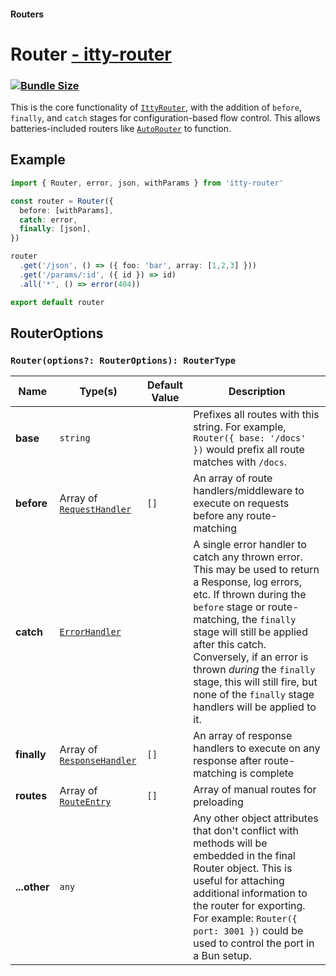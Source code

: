 #### Routers
# Router <u>- itty-router</u> <Badge type="warning" text="updated in v5" />

### [![Bundle Size](https://deno.bundlejs.com/?q=itty-router/Router&badge&badge-style=for-the-badge)](https://deno.bundlejs.com/?q=itty-router/Router)

This is the core functionality of [`IttyRouter`](/docs/itty-router/routers/ittyrouter), with the addition of `before`, `finally`, and `catch` stages for configuration-based flow control.  This allows batteries-included routers like [`AutoRouter`](/docs/itty-router/routers/autorouter) to function.

## Example
```ts
import { Router, error, json, withParams } from 'itty-router'

const router = Router({
  before: [withParams],
  catch: error,
  finally: [json],
})

router
  .get('/json', () => ({ foo: 'bar', array: [1,2,3] }))
  .get('/params/:id', ({ id }) => id)
  .all('*', () => error(404))

export default router
```

## RouterOptions
### `Router(options?: RouterOptions): RouterType`

| Name | Type(s) | Default Value | Description
| --- | --- | --- | ---
| **base** | `string` | | Prefixes all routes with this string. For example, `Router({ base: '/docs' })` would prefix all route matches with `/docs`.
| <span class="nowrap">**before** <Badge type="warning" text="v5" /></span> | Array of [`RequestHandler`](/itty-router/typescript/api#requesthandler) | `[]` | An array of route handlers/middleware to execute on requests before any route-matching
| <span class="nowrap">**catch** <Badge type="warning" text="v5" /></span> | [`ErrorHandler`](/itty-router/typescript/api#errorhandler) | | A single error handler to catch any thrown error.  This may be used to return a Response, log errors, etc. If thrown during the `before` stage or route-matching, the `finally` stage will still be applied after this catch. Conversely, if an error is thrown *during* the `finally` stage, this will still fire, but none of the `finally` stage handlers will be applied to it.
| <span class="nowrap">**finally** <Badge type="warning" text="v5" /></span> | Array of [`ResponseHandler`](/itty-router/typescript/api#responsehandler) | `[]` | An array of response handlers to execute on any response after route-matching is complete
| <span class="nowrap">**routes** <Badge type="danger" text="advanced" /></span> | Array of [`RouteEntry`](/itty-router/typescript/api#routeentry) | `[]` | Array of manual routes for preloading 
| **...other** <Badge type="warning" text="v4.1+" /> | `any` | | Any other object attributes that don't conflict with methods will be embedded in the final Router object.  This is useful for attaching additional information to the router for exporting.  For example: `Router({ port: 3001 })` could be used to control the port in a Bun setup.
